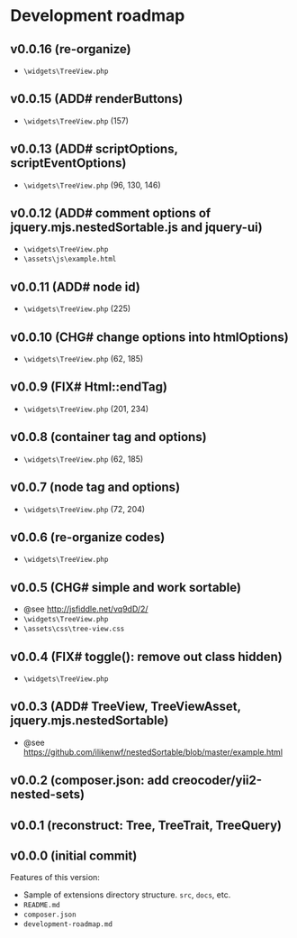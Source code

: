 # Development roadmap

## v0.0.16 (re-organize)

* `\widgets\TreeView.php`


## v0.0.15 (ADD# renderButtons)

* `\widgets\TreeView.php` (157)


## v0.0.13 (ADD# scriptOptions, scriptEventOptions)

* `\widgets\TreeView.php` (96, 130, 146)


## v0.0.12 (ADD# comment options of jquery.mjs.nestedSortable.js and jquery-ui)

* `\widgets\TreeView.php`
* `\assets\js\example.html`


## v0.0.11 (ADD# node id)

* `\widgets\TreeView.php` (225)


## v0.0.10 (CHG# change options into htmlOptions)

* `\widgets\TreeView.php` (62, 185)


## v0.0.9 (FIX# Html::endTag)

* `\widgets\TreeView.php` (201, 234)


## v0.0.8 (container tag and options)

* `\widgets\TreeView.php` (62, 185)


## v0.0.7 (node tag and options)

* `\widgets\TreeView.php` (72, 204)


## v0.0.6 (re-organize codes)

* `\widgets\TreeView.php`


## v0.0.5 (CHG# simple and work sortable)

* @see http://jsfiddle.net/vq9dD/2/
* `\widgets\TreeView.php`
* `\assets\css\tree-view.css`


## v0.0.4 (FIX# toggle(): remove out class hidden)

* `\widgets\TreeView.php`


## v0.0.3 (ADD# TreeView, TreeViewAsset, jquery.mjs.nestedSortable)

* @see https://github.com/ilikenwf/nestedSortable/blob/master/example.html


## v0.0.2 (composer.json: add creocoder/yii2-nested-sets)


## v0.0.1 (reconstruct: Tree, TreeTrait, TreeQuery)


## v0.0.0 (initial commit)

Features of this version:

* Sample of extensions directory structure. `src`, `docs`, etc.
* `README.md`
* `composer.json`
* `development-roadmap.md`
